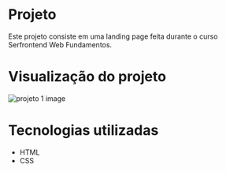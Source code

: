 # Projeto

Este projeto consiste em uma landing page feita durante o curso Serfrontend Web Fundamentos.

# Visualização do projeto

![projeto 1 image](https://github.com/user-attachments/assets/d88e58e3-50dc-4fab-8fe1-57462d4ae6b6)

# Tecnologias utilizadas

- HTML
- CSS
  
